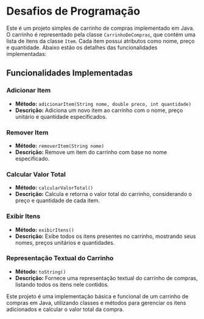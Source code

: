 # Desafios de Programação

Este é um projeto simples de carrinho de compras implementado em Java. O carrinho é representado pela classe `CarrinhoDeCompras`, que contém uma lista de itens da classe `Item`. Cada item possui atributos como nome, preço e quantidade. Abaixo estão os detalhes das funcionalidades implementadas:

## Funcionalidades Implementadas

### Adicionar Item

- **Método:** `adicionarItem(String nome, double preco, int quantidade)`
- **Descrição:** Adiciona um novo item ao carrinho com o nome, preço unitário e quantidade especificados.

### Remover Item

- **Método:** `removerItem(String nome)`
- **Descrição:** Remove um item do carrinho com base no nome especificado.

### Calcular Valor Total

- **Método:** `calcularValorTotal()`
- **Descrição:** Calcula e retorna o valor total do carrinho, considerando o preço e quantidade de cada item.

### Exibir Itens

- **Método:** `exibirItens()`
- **Descrição:** Exibe todos os itens presentes no carrinho, mostrando seus nomes, preços unitários e quantidades.

### Representação Textual do Carrinho

- **Método:** `toString()`
- **Descrição:** Fornece uma representação textual do carrinho de compras, listando todos os itens nele contidos.

Este projeto é uma implementação básica e funcional de um carrinho de compras em Java, utilizando classes e métodos para gerenciar os itens adicionados e calcular o valor total da compra.
